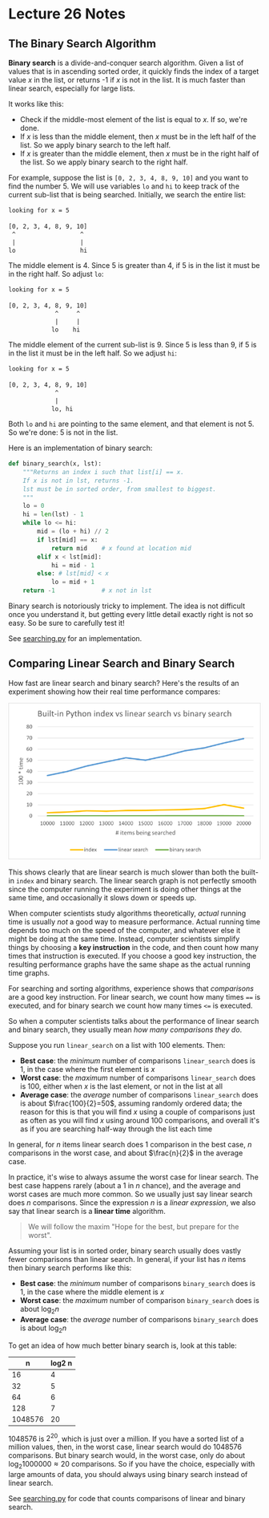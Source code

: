 # Lecture 26 Notes

## The Binary Search Algorithm

**Binary search** is a divide-and-conquer search algorithm. Given a list of
values that is in ascending sorted order, it quickly finds the index of a target
value $x$ in the list, or returns -1 if $x$ is not in the list. It is much
faster than linear search, especially for large lists.

It works like this:
- Check if the middle-most element of the list is equal to $x$. If so, we're
  done.
- If $x$ is less than the middle element, then $x$ must be in the left half of
  the list. So we apply binary search to the left half.
- If $x$ is greater than the middle element, then $x$ must be in the right half
  of the list. So we apply binary search to the right half.

For example, suppose the list is `[0, 2, 3, 4, 8, 9, 10]` and you want to find
the number 5. We will use variables `lo` and `hi` to keep track of the current
sub-list that is being searched. Initially, we search the entire list:

```
looking for x = 5

[0, 2, 3, 4, 8, 9, 10]
 ^                  ^
 |                  |
lo                  hi
```

The middle element is 4. Since 5 is greater than 4, if 5 is in the list it must
be in the right half. So adjust `lo`:

```
looking for x = 5

[0, 2, 3, 4, 8, 9, 10]
             ^     ^
             |     |
            lo    hi
```

The middle element of the current sub-list is 9. Since 5 is less than 9, if 5 is
in the list it must be in the left half. So we adjust `hi`:

```
looking for x = 5

[0, 2, 3, 4, 8, 9, 10]
             ^
             |     
            lo, hi
```

Both `lo` and `hi` are pointing to the same element, and that element is not 5.
So we're done: 5 is not in the list.


Here is an implementation of binary search:

```python
def binary_search(x, lst):
    """Returns an index i such that list[i] == x.
    If x is not in lst, returns -1.
    lst must be in sorted order, from smallest to biggest.
    """
    lo = 0
    hi = len(lst) - 1
    while lo <= hi:
        mid = (lo + hi) // 2
        if lst[mid] == x:
            return mid    # x found at location mid
        elif x < lst[mid]:
            hi = mid - 1
        else: # lst[mid] < x
            lo = mid + 1
    return -1             # x not in lst
```

Binary search is notoriously tricky to implement. The idea is not difficult once
you understand it, but getting every little detail exactly right is not so easy.
So be sure to carefully test it!

See [searching.py](../lecture25/searching.py) for an implementation.


## Comparing Linear Search and Binary Search

How fast are linear search and binary search? Here's the results of an
experiment showing how their real time performance compares:

![sorting time line graph for linear and binary search](searchRealTimeGraph_small.png)

This shows clearly that are linear search is much slower than both the built-in
`index` and binary search. The linear search graph is not perfectly smooth since
the computer running the experiment is doing other things at the same time, and
occasionally it slows down or speeds up.

When computer scientists study algorithms theoretically, *actual* running time
is usually *not* a good way to measure performance. Actual running time depends
too much on the speed of the computer, and whatever else it might be doing at
the same time. Instead, computer scientists simplify things by choosing a **key
instruction** in the code, and then count how many times that instruction is
executed. If you choose a good key instruction, the resulting performance graphs
have the same shape as the actual running time graphs.

For searching and sorting algorithms, experience shows that *comparisons* are a
good key instruction. For linear search, we count how many times `==` is
executed, and for binary search we count how many times `<=` is executed.

So when a computer scientists talks about the performance of linear search and
binary search, they usually mean *how many comparisons they do*.

Suppose you run `linear_search` on a list with 100 elements. Then:

- **Best case**: the *minimum* number of comparisons `linear_search` does is
  1, in the case where the first element is $x$
- **Worst case**: the *maximum* number of comparisons `linear_search` does is
  100, either when $x$ is the last element, or not in the list at all
- **Average case**: the *average* number of comparisons `linear_search` does is
  about $\frac{100}{2}=50$, assuming randomly ordered data; the reason for
  this is that you will find $x$ using a couple of comparisons just as often
  as you will find $x$ using around 100 comparisons, and overall it's as if
  you are searching half-way through the list each time

In general, for $n$ items linear search does 1 comparison in the best case,
$n$ comparisons in the worst case, and about $\frac{n}{2}$ in the average
case.

In practice, it's wise to always assume the worst case for linear search. The
best case happens rarely (about a 1 in $n$ chance), and the average and worst
cases are much more common. So we usually just say linear search does $n$
comparisons. Since the expression $n$ is a *linear expression*, we also say that
linear search is a **linear time** algorithm.

> We will follow the maxim "Hope for the best, but prepare for the worst". 

Assuming your list is in sorted order, binary search usually does vastly fewer
comparisons than linear search. In general, if your list has $n$ items then
binary search performs like this:

- **Best case**: the *minimum* number of comparisons `binary_search` does is
  1, in the case where the middle element is $x$
- **Worst case**: the *maximum* number of comparison `binary_search` does is
  about $\log_2 n$
- **Average case**: the *average* number of comparisons `binary_search` does
  is about $\log_2 n$

To get an idea of how much better binary search is, look at this table:

| **n**    | **log2 n** |
|----------|------------|
|    16    |      4     |
|    32    |      5     |
|    64    |      6     |
|    128   |      7     |
| 1048576  |     20     |

1048576 is $2^{20}$, which is just over a million. If you have a sorted list
of a million values, then, in the worst case, linear search would do 1048576
comparisons. But binary search would, in the worst case, only do about $\log_2
1000000 \approx 20$ comparisons. So if you have the choice, especially with
large amounts of data, you should always using binary search instead of linear
search.

See [searching.py](../lecture25/searching.py) for code that counts comparisons
of linear and binary search. 
